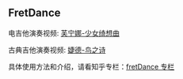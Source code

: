 ## FretDance

电吉他演奏视频: [芙宁娜-少女绮想曲](https://www.bilibili.com/video/BV183t9zXEu6/)

古典吉他演奏视频: [婕德-鸟之诗](https://www.bilibili.com/video/BV1HmY6zEEwZ/)

具体使用方法和介绍，请看知乎专栏：[fretDance 专栏](https://www.zhihu.com/column/c_1932748054936684153)
